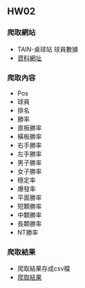## HW02
### 爬取網站
- TAIN-桌球站 球員數據
- [資料網址](https://tain.tw/stats?type=2&points_page=1)
### 爬取內容
- Pos
- 球員
- 排名
- 勝率
- 直板勝率
- 橫板勝率
- 右手勝率
- 左手勝率
- 男子勝率
- 女子勝率
- 穩定率
- 爆發率
- 平面勝率
- 短顆勝率
- 中顆勝率
- 長顆勝率
- NT勝率

### 爬取結果
- 爬取結果存成csv檔
- [爬取結果]()
